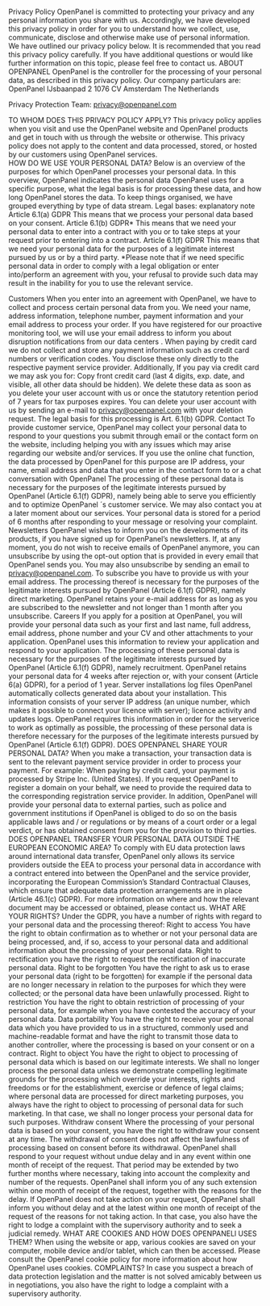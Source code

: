 Privacy Policy
OpenPanel is committed to protecting your privacy and any personal information you share with us. Accordingly, we have developed this privacy policy in order for you to understand how we collect, use, communicate, disclose and otherwise make use of personal information.
We have outlined our privacy policy below. It is recommended that you read this privacy policy carefully. If you have additional questions or would like further information on this topic, please feel free to contact us.
ABOUT  OPENPANEL
OpenPanel is the controller for the processing of your personal data, as described in this privacy policy. Our company particulars are:
OpenPanel 
IJsbaanpad 2
1076 CV Amsterdam
The Netherlands
 


Privacy Protection Team: privacy@openpanel.com

 
TO WHOM DOES THIS PRIVACY POLICY APPLY?
This privacy policy applies when you visit and use the OpenPanel website and OpenPanel products and get in touch with us through the website or otherwise. This privacy policy does not apply to the content and data processed, stored, or hosted by our customers using OpenPanel services.  
HOW DO WE USE YOUR PERSONAL DATA?
Below is an overview of the purposes for which OpenPanel processes your personal data. In this overview, OpenPanel indicates the personal data OpenPanel uses for a specific purpose, what the legal basis is for processing these data, and how long OpenPanel stores the data. To keep things organised, we have grouped everything by type of data stream.
Legal bases: explanatory note
Article 6.1(a) GDPR
This means that we process your personal data based on your consent.
Article 6.1(b) GDPR*
This means that we need your personal data to enter into a contract with you or to take steps at your request prior to entering into a contract.
Article 6.1(f) GDPR
This means that we need your personal data for the purposes of a legitimate interest pursued by us or by a third party.
*Please note that if we need specific personal data in order to comply with a legal obligation or enter into/perform an agreement with you, your refusal to provide such data may result in the inability for you to use the relevant service.

 
Customers
When you enter into an agreement with OpenPanel, we have to collect and process certain personal data from you. We need your name, address information, telephone number, payment information and your email address to process your order. If you have registered for our proactive monitoring tool, we will use your email address to inform you about disruption notifications from our data centers .
When paying by credit card we do not collect and store any payment information such as credit card numbers or verification codes. You disclose these only directly to the respective payment service provider. Additionally, If you pay via credit card we may ask you for:
Copy front credit card (last 4 digits, exp. date, and visible, all other data should be hidden).
We delete these data as soon as you delete your user account with us or once the statutory retention period of 7 years for tax purposes expires. You can delete your user account with us by sending an e-mail to privacy@openpanel.com with your deletion request. The legal basis for this processing is Art. 6.1(b) GDPR.
Contact
To provide customer service, OpenPanel may collect your personal data to respond to your questions you submit through email or the contact form on the website, including helping you with any issues which may arise regarding our website and/or services. If you use the online chat function, the data processed by OpenPanel for this purpose are IP address, your name, email address and data that you enter in the contact form to or a chat conversation with OpenPanel The processing of these personal data is necessary for the purposes of the legitimate interests pursued by OpenPanel (Article 6.1(f) GDPR), namely being able to serve you efficiently and to optimize OpenPanel ´s customer service. We may also contact you at a later moment about our services. Your personal data is stored for a period of 6 months after responding to your message or resolving your complaint.
Newsletters
OpenPanel wishes to inform you on the developments of its products, if you have signed up for OpenPanel’s newsletters. If, at any moment, you do not wish to receive emails of OpenPanel anymore, you can unsubscribe by using the opt-out option that is provided in every email that OpenPanel sends you. You may also unsubscribe by sending an email to privacy@openpanel.com.
To subscribe you have to provide us with your email address. The processing thereof is necessary for the purposes of the legitimate interests pursued by OpenPanel (Article 6.1(f) GDPR), namely direct marketing. OpenPanel retains your e-mail address for as long as you are subscribed to the newsletter and not longer than 1 month after you unsubscribe.
Careers
If you apply for a position at OpenPanel, you will provide your personal data such as your first and last name, full address, email address, phone number and your CV and other attachments to your application. OpenPanel uses this information to review your application and respond to your application. The processing of these personal data is necessary for the purposes of the legitimate interests pursued by OpenPanel (Article 6.1(f) GDPR), namely recruitment. OpenPanel retains your personal data for 4 weeks after rejection or, with your consent (Article 6(a) GDPR), for a period of 1 year.
Server installations log files
OpenPanel automatically collects generated data about your installation. This information consists of your server IP address (an unique number, which makes it possible to connect your licence with server); licence activity and updates logs.
OpenPanel requires this information in order for the serverice to work as optimally as possible, the processing of these personal data is therefore necessary for the purposes of the legitimate interests pursued by OpenPanel (Article 6.1(f) GDPR).
DOES OPENPANEL SHARE YOUR PERSONAL DATA?
When you make a transaction, your transaction data is sent to the relevant payment service provider in order to process your payment. For example:
When paying by credit card, your payment is processed by Stripe Inc. (United States).
If you request OpenPanel to register a domain on your behalf, we need to provide the required data to the corresponding registration service provider.
In addition, OpenPanel will provide your personal data to external parties, such as police and government institutions if OpenPanel is obliged to do so on the basis applicable laws and / or regulations or by means of a court order or a legal verdict, or has obtained consent from you for the provision to third parties.
DOES OPENPANEL TRANSFER YOUR PERSONAL DATA OUTSIDE THE EUROPEAN ECONOMIC AREA?
To comply with EU data protection laws around international data transfer, OpenPanel only allows its service providers outside the EEA to process your personal data in accordance with a contract entered into between the OpenPanel and the service provider, incorporating the European Commission’s Standard Contractual Clauses, which ensure that adequate data protection arrangements are in place (Article 46.1(c) GDPR).  For more information on where and how the relevant document may be accessed or obtained, please contact us.
WHAT ARE YOUR RIGHTS?
Under the GDPR, you have a number of rights with regard to your personal data and the processing thereof:
Right to access
You have the right to obtain confirmation as to whether or not your personal data are being processed, and, if so, access to your personal data and additional information about the processing of your personal data.
Right to rectification
 you have the right to request the rectification of inaccurate personal data.
Right to be forgotten
You have the right to ask us to erase your personal data (right to be forgotten) for example if the personal data are no longer necessary in relation to the purposes for which they were collected; or the personal data have been unlawfully processed.
Right to restriction
You have the right to obtain restriction of processing of your personal data, for example when you have contested the accuracy of your personal data.
Data portability
You have the right to receive your personal data which you have provided to us in a structured, commonly used and machine-readable format and have the right to transmit those data to another controller, where the processing is based on your consent or on a contract.
Right to object
You have the right to object to processing of personal data which is based on our legitimate interests. We shall no longer process the personal data unless we demonstrate compelling legitimate grounds for the processing which override your interests, rights and freedoms or for the establishment, exercise or defence of legal claims;
where personal data are processed for direct marketing purposes, you always have the right to object to processing of personal data for such marketing. In that case, we shall no longer process your personal data for such purposes.
Withdraw consent
Where the processing of your personal data is based on your consent, you have the right to withdraw your consent at any time. The withdrawal of consent does not affect the lawfulness of processing based on consent before its withdrawal.
OpenPanel shall respond to your request without undue delay and in any event within one month of receipt of the request. That period may be extended by two further months where necessary, taking into account the complexity and number of the requests. OpenPanel shall inform you of any such extension within one month of receipt of the request, together with the reasons for the delay.
If OpenPanel does not take action on your request, OpenPanel shall inform you without delay and at the latest within one month of receipt of the request of the reasons for not taking action. In that case, you also have the right to lodge a complaint with the supervisory authority and to seek a judicial remedy.
WHAT ARE COOKIES AND HOW DOES OPENPANELl USES THEM?
When using the website or app, various cookies are saved on your computer, mobile device and/or tablet, which can then be accessed. Please consult the OpenPanel cookie policy for more information about how OpenPanel uses cookies.
COMPLAINTS?
In case you suspect a breach of data protection legislation and the matter is not solved amicably between us in negotiations, you also have the right to lodge a complaint with a supervisory authority. 
 
 

